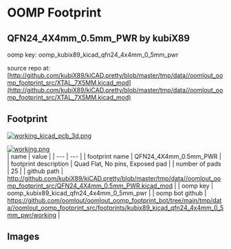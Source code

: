 # OOMP Footprint  
## QFN24_4X4mm_0.5mm_PWR  by kubiX89  
  
oomp key: oomp_kubix89_kicad_qfn24_4x4mm_0_5mm_pwr  
  
source repo at: [http://github.com/kubiX89/kiCAD.pretty/blob/master/tmp/data//oomlout_oomp_footprint_src/XTAL_7X5MM.kicad_mod](http://github.com/kubiX89/kiCAD.pretty/blob/master/tmp/data//oomlout_oomp_footprint_src/XTAL_7X5MM.kicad_mod)  
## Footprint  
  
[![working_kicad_pcb_3d.png](working_kicad_pcb_3d_600.png)](working_kicad_pcb_3d.png)  
  
[![working.png](working_600.png)](working.png)  
| name | value | 
| --- | --- | 
| footprint name | QFN24_4X4mm_0.5mm_PWR | 
| footprint description | Quad Flat, No pins, Exposed pad | 
| number of pads | 25 | 
| github path | http://github.com/kubiX89/kiCAD.pretty/blob/master/tmp/data//oomlout_oomp_footprint_src/QFN24_4X4mm_0.5mm_PWR.kicad_mod | 
| oomp key | oomp_kubix89_kicad_qfn24_4x4mm_0_5mm_pwr | 
| oomp bot github | https://github.com/oomlout/oomlout_oomp_footprint_bot/tree/main/tmp/data//oomlout_oomp_footprint_src/footprints/kubix89_kicad_qfn24_4x4mm_0_5mm_pwr/working | 
## Images  
